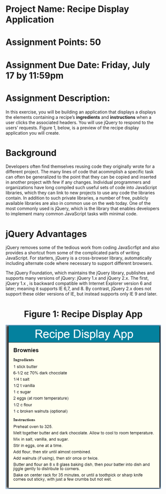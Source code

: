 <h1><b>Project Name:</b> Recipe Display Application</h1>

<h1><b>Assignment Points: </b> 50</h1>

<h1><b>Assignment Due Date:</b> Friday, July 17 by 11:59pm </h1>

<h1><b>Assignment Description:</b></h1>

In this exercise, you will be building an application that displays a displays the elements containing a recipe’s <b>ingredients</b> and <b>instructions</b> when a user clicks the associated headers. You will use jQuery to respond to the users’ requests.  Figure 1, below, is a preview of the recipe display application you will create.

<h1><b>Background</b></h1>
Developers often find themselves reusing code they originally wrote for a different project. The many lines of code that acommplish a specific task can often be generalized to the point that they can be copied and inserted in another project with few if any changes. Individual programmers and organizations have long compiled such useful sets of code into JavaScript libraries, which they can link to new projects to use any code the libraries contain. In addition to such private libraries, a number of free, publicly available libraries are also in common use on the web today. One of the most commonly used is jQuery, which is the library that enables developers to implement many common JavaScript tasks with minimal code.

<b><h1>jQuery Advantages</h1></b>
jQuery removes some of the tedious work from coding JavaScrfipt and also provides a shortcut from some of the complicated parts of writing JavaScript. For starters, jQuery is a cross-browser library, automatically including alternate code where necessary to support different browsers.

The jQuery Foundation, which maintains the jQuery library, publishes and supports many versions of jQuery:  jQuery 1.x and jQuery 2.x.  The first, jQuery 1.x , is backward compatible with Internet Explorer version 6 and later; meaning it supports IE 6,7, and 8.  By contrast, jQuery 2.x does not support these older versions of IE, but instead supports only IE 9 and later.  

<center>
<b><h1>Figure 1: Recipe Display App</h1></b>
<img src=".guides/img/RecipeDisplayApp.png" alt="Photo Gallery App" />
</center>
